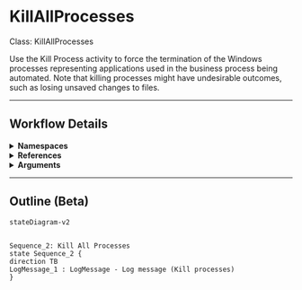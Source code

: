 # KillAllProcesses
Class: KillAllProcesses

Use the Kill Process activity to force the termination of the Windows processes representing applications used in the business process being automated.
Note that killing processes might have undesirable outcomes, such as losing unsaved changes to files.

<hr />

## Workflow Details
<details>
    <summary>
    <b>Namespaces</b>
    </summary>

    - System
- System.Collections.Generic
- System.Data
- System.Linq
- System.Text
- UiPath.Core
- UiPath.Core.Activities
- System.Linq.Expressions
- System.Collections.ObjectModel


</details>
<details>
    <summary>
    <b>References</b>
    </summary>

    - Microsoft.CSharp
- System
- System.Activities
- System.ComponentModel.TypeConverter
- System.Core
- System.Data
- System.Data.Common
- System.Linq
- System.ObjectModel
- System.Private.CoreLib
- System.Runtime.Serialization
- System.ServiceModel
- System.ServiceModel.Activities
- System.ValueTuple
- System.Xaml
- System.Xml
- System.Xml.Linq
- UiPath.Excel
- UiPath.System.Activities
- UiPath.System.Activities.Design


</details>
<details>
    <summary>
    <b>Arguments</b>
    </summary>

    <table><tr><th>Name</th><th>Direction</th><th>Type</th><th>Description</th></tr></table>
    
</details>

<hr />

## Outline (Beta)

```mermaid
stateDiagram-v2


Sequence_2: Kill All Processes
state Sequence_2 {
direction TB
LogMessage_1 : LogMessage - Log message (Kill processes)
}
```
